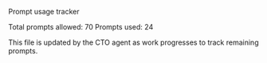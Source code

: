 Prompt usage tracker

Total prompts allowed: 70
Prompts used: 24

This file is updated by the CTO agent as work progresses to track remaining prompts.
